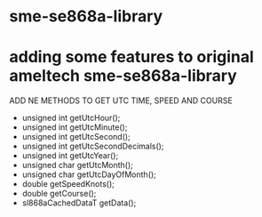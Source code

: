 # sme-se868a-library
# adding some features to original ameltech sme-se868a-library
ADD NE METHODS TO GET UTC TIME, SPEED AND COURSE
*    unsigned int getUtcHour();
*   unsigned int getUtcMinute();
*    unsigned int getUtcSecond();
*    unsigned int getUtcSecondDecimals();
*    unsigned int getUtcYear();
*    unsigned char getUtcMonth();
*    unsigned char getUtcDayOfMonth();
*    double getSpeedKnots();
*    double getCourse();
*   sl868aCachedDataT getData();

